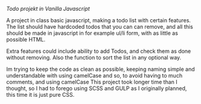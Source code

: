 *Todo projekt in Vanilla Javascript*

A project in class basic javascript, making a todo list with certain
features. The list should have hardcoded todos that you can can remove, and all this
should be made in javascript in for example ul/li form, with as little as possible HTML. 

Extra features could include ability to add Todos, and check them as done without removing. Also the function to sort the list in any optional way. 

Im trying to keep the code as clean as possible, keeping naming simple and understandable with using camelCase and so, to avoid having to much comments, and using camelCase This project took longer time than I thought, so I had to forego using SCSS and GULP as I originally planned, this time it is just pure CSS. 